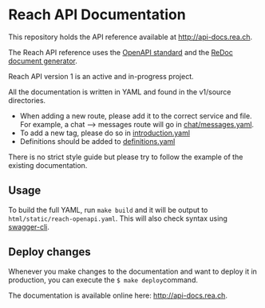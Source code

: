 # Reach API Documentation

This repository holds the API reference available at http://api-docs.rea.ch.

The Reach API reference uses the [OpenAPI standard](https://openapis.org/) and the [ReDoc document generator](https://github.com/Rebilly/ReDoc).

Reach API version 1 is an active and in-progress project.

All the documentation is written in YAML and found in the v1/source directories.

* When adding a new route, please add it to the correct service and file. For example, a chat --> messages route will go in [chat/messages.yaml](https://github.com/reach-service/docs-api/blob/master/v1/source/chat/messages.yaml).
* To add a new tag, please do so in [introduction.yaml](https://github.com/reach-service/docs-api/blob/master/v1/source/introduction.yaml)
* Definitions should be added to [definitions.yaml](https://github.com/reach-service/docs-api/blob/master/v1/source/definitions.yaml)

There is no strict style guide but please try to follow the example of the existing documentation.

## Usage

To build the full YAML, run `make build` and it will be output to `html/static/reach-openapi.yaml`. This will also check syntax using [swagger-cli](https://github.com/BigstickCarpet/swagger-cli).

## Deploy changes

Whenever you make changes to the documentation and want to deploy it in production, you can execute the `$ make deploy`command.

The documentation is available online here: http://api-docs.rea.ch.
